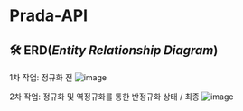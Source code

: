 # Prada-API
## 🛠 ERD(***Entity Relationship Diagram***)

1차 작업: 정규화 전
![image](https://user-images.githubusercontent.com/61128538/218357160-7dbc7977-8ba4-4975-98d7-0251c6f9c34e.png)


2차 작업: 정규화 및 역정규화를 통한 반정규화 상태 / 최종
![image](https://user-images.githubusercontent.com/61128538/218357214-162ea1cf-8a47-4ad7-bd77-ed25bfeabfa3.png)

